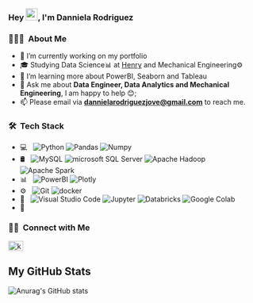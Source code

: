 ### Hey <img src = "https://github.com/TheDudeThatCode/TheDudeThatCode/blob/master/Assets/Hi.gif" width="24px">, I'm Danniela Rodriguez

<h3> 👩🏻‍💻 &nbsp;About Me </h3>

- 💼 I’m currently working on my portfolio
- 🎓 Studying Data Science📊 at [Henry](https://www.soyhenry.com/) and Mechanical Engineering⚙️
- 🌱 I’m learning more about PowerBI, Seaborn and Tableau
- 💬 Ask me about **Data Engineer, Data Analytics and Mechanical Engineering**, I am happy to help 😊;
- 📫 Please email via **dannielarodriguezjove@gmail.com** to reach me.

<h3> 🛠 &nbsp;Tech Stack</h3>

- 💻 &nbsp;
  ![Python](https://img.shields.io/badge/-Python-333333?style=flat-square&logo=python)
  ![Pandas](https://img.shields.io/badge/-Pandas-333333?style=flat-square&logo=pandas)
  ![Numpy](https://img.shields.io/badge/-Numpy-333333?style=flat-square&logo=numpy)
- 🛢 &nbsp;
  ![MySQL](https://img.shields.io/badge/-MySQL-333333?style=flat&logo=mysql)
  ![microsoft SQL Server](https://img.shields.io/badge/-Microsoft%20SQL%20Server-333333?style=flat&logo=microsoftsqlserver)
  ![Apache Hadoop](https://img.shields.io/badge/-Apache%20Hadoop-333333?style=flat&logo=apachehadoop&logoColor=66CCFF)
  ![Apache Spark](https://img.shields.io/badge/-Apache%20Spark-333333?style=flat&logo=apachespark)
- 📊 &nbsp;
  ![PowerBI](https://img.shields.io/badge/-Power%20BI-333333?style=flat&logo=powerbi)
  ![Plotly](https://img.shields.io/badge/-Plotly-333333?style=flat&logo=plotly)
- ⚙️ &nbsp;
  ![Git](https://img.shields.io/badge/-Git-333333?style=flat&logo=git)
  ![docker](https://img.shields.io/badge/-Docker-333333?style=flat&logo=docker)
- 🔧 &nbsp;
  ![Visual Studio Code](https://img.shields.io/badge/-Visual%20Studio%20Code-333333?style=flat&logo=visual-studio-code&logoColor=007ACC)
  ![Jupyter](https://img.shields.io/badge/-Jupyter-333333?style=flat&logo=jupyter)
  ![Databricks](https://img.shields.io/badge/-Databricks-333333?style=flat&logo=databricks)
  ![Google Colab](https://img.shields.io/badge/-Google%20Colab-333333?style=flat&logo=googlecolab)
- 🤖 &nbsp;
  

<h3> 🤝🏻 &nbsp;Connect with Me </h3>

<p align="left">
<a href="https://www.linkedin.com/in/danniela-rodriguez-jove-/" target="blank"><img align="center" src="https://raw.githubusercontent.com/rahuldkjain/github-profile-readme-generator/master/src/images/icons/Social/linked-in-alt.svg" alt="khorne" height="20" width="30" /></a>
</p>

## My GitHub Stats
![Anurag's GitHub stats](https://github-readme-stats.vercel.app/api?username=DanniRodrJ&show_icons=true&theme=dracula)
